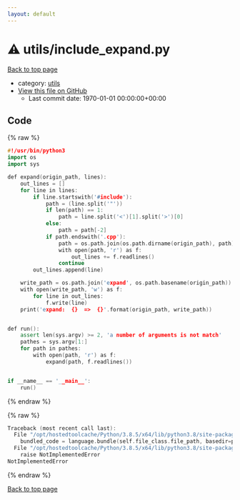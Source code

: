 ```yaml
---
layout: default
---
```


<!-- mathjax config similar to math.stackexchange -->
<script type="text/javascript" async
  src="https://cdnjs.cloudflare.com/ajax/libs/mathjax/2.7.5/MathJax.js?config=TeX-MML-AM_CHTML">
</script>
<script type="text/x-mathjax-config">
  MathJax.Hub.Config({
    TeX: { equationNumbers: { autoNumber: "AMS" }},
    tex2jax: {
      inlineMath: [ ['$','$'] ],
      processEscapes: true
    },
    "HTML-CSS": { matchFontHeight: false },
    displayAlign: "left",
    displayIndent: "2em"
  });
</script>

<script type="text/javascript" src="https://cdnjs.cloudflare.com/ajax/libs/jquery/3.4.1/jquery.min.js"></script>
<script src="https://cdn.jsdelivr.net/npm/jquery-balloon-js@1.1.2/jquery.balloon.min.js" integrity="sha256-ZEYs9VrgAeNuPvs15E39OsyOJaIkXEEt10fzxJ20+2I=" crossorigin="anonymous"></script>
<script type="text/javascript" src="../../assets/js/copy-button.js"></script>
<link rel="stylesheet" href="../../assets/css/copy-button.css" />


# :warning: utils/include_expand.py

<a href="../../index.html">Back to top page</a>

* category: <a href="../../index.html#2b3583e6e17721c54496bd04e57a0c15">utils</a>
* <a href="{{ site.github.repository_url }}/blob/master/utils/include_expand.py">View this file on GitHub</a>
    - Last commit date: 1970-01-01 00:00:00+00:00




## Code

<a id="unbundled"></a>
{% raw %}
```cpp
#!/usr/bin/python3
import os
import sys

def expand(origin_path, lines):
    out_lines = []
    for line in lines:
        if line.startswith('#include'):
            path = (line.split('"'))
            if len(path) == 1:
                path = line.split('<')[1].split('>')[0]
            else:
                path = path[-2]
            if path.endswith('.cpp'):
                path = os.path.join(os.path.dirname(origin_path), path)
                with open(path, 'r') as f:
                    out_lines += f.readlines()
                continue
        out_lines.append(line)

    write_path = os.path.join('expand', os.path.basename(origin_path))
    with open(write_path, 'w') as f:
        for line in out_lines:
            f.write(line)
    print('expand:  {}  =>  {}'.format(origin_path, write_path))


def run():
    assert len(sys.argv) >= 2, 'a number of arguments is not match'
    pathes = sys.argv[1:]
    for path in pathes:
        with open(path, 'r') as f:
            expand(path, f.readlines())


if __name__ == '__main__':
    run()

```
{% endraw %}

<a id="bundled"></a>
{% raw %}
```cpp
Traceback (most recent call last):
  File "/opt/hostedtoolcache/Python/3.8.5/x64/lib/python3.8/site-packages/onlinejudge_verify/docs.py", line 349, in write_contents
    bundled_code = language.bundle(self.file_class.file_path, basedir=pathlib.Path.cwd())
  File "/opt/hostedtoolcache/Python/3.8.5/x64/lib/python3.8/site-packages/onlinejudge_verify/languages/python.py", line 84, in bundle
    raise NotImplementedError
NotImplementedError

```
{% endraw %}

<a href="../../index.html">Back to top page</a>

